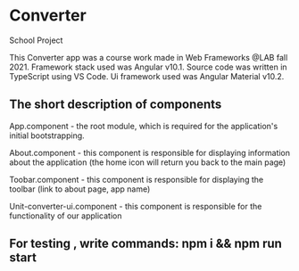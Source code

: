 # Converter
 School Project
 
 
This Converter app was a course work made in Web Frameworks @LAB fall 2021. Framework stack used was Angular v10.1. Source code was written in TypeScript using VS Code. Ui framework used was Angular Material v10.2.
 
## The short description of components
App.component - the root module, which is required for the application's initial bootstrapping.

About.component - this component is responsible for displaying information about the application (the home icon will return you back to the main page) 

Toobar.component - this component is responsible for displaying the toolbar (link to about page, app name)

Unit-converter-ui.component - this component is responsible for the functionality of our application

## For testing , write commands: npm i && npm run start

